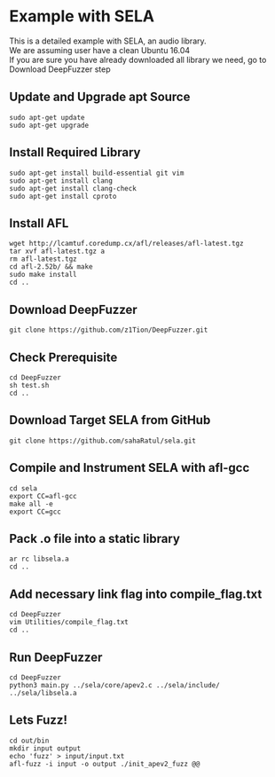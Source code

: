 # Example with SELA
This is a detailed example with SELA, an audio library.     
We are assuming user have a clean Ubuntu 16.04    
If you are sure you have already downloaded all library we need, go to Download DeepFuzzer step 
## Update and Upgrade apt Source
    sudo apt-get update
    sudo apt-get upgrade

## Install Required Library
    sudo apt-get install build-essential git vim
    sudo apt-get install clang
    sudo apt-get install clang-check
    sudo apt-get install cproto

## Install AFL
    wget http://lcamtuf.coredump.cx/afl/releases/afl-latest.tgz
    tar xvf afl-latest.tgz a
    rm afl-latest.tgz 
    cd afl-2.52b/ && make
    sudo make install
    cd ..

## Download DeepFuzzer
    git clone https://github.com/z1Tion/DeepFuzzer.git

## Check Prerequisite
    cd DeepFuzzer
    sh test.sh
    cd ..

## Download Target SELA from GitHub
    git clone https://github.com/sahaRatul/sela.git

## Compile and Instrument SELA with afl-gcc
    cd sela
    export CC=afl-gcc
    make all -e
    export CC=gcc

## Pack .o file into a static library
    ar rc libsela.a
    cd ..

## Add necessary link flag into compile_flag.txt
    cd DeepFuzzer
    vim Utilities/compile_flag.txt
    cd ..
    
## Run DeepFuzzer
    cd DeepFuzzer
    python3 main.py ../sela/core/apev2.c ../sela/include/ ../sela/libsela.a

## Lets Fuzz!
    cd out/bin
    mkdir input output
    echo 'fuzz' > input/input.txt
    afl-fuzz -i input -o output ./init_apev2_fuzz @@
